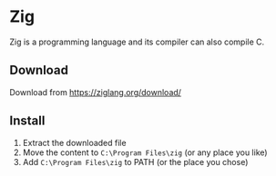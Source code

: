 # Zig
Zig is a programming language and its compiler can also compile C.

## Download
Download from https://ziglang.org/download/

## Install
1. Extract the downloaded file
2. Move the content to `C:\Program Files\zig` (or any place you like)
3. Add `C:\Program Files\zig` to PATH (or the place you chose)
